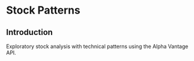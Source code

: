 # Stock Patterns

## Introduction

Exploratory stock analysis with technical patterns using the Alpha Vantage API.